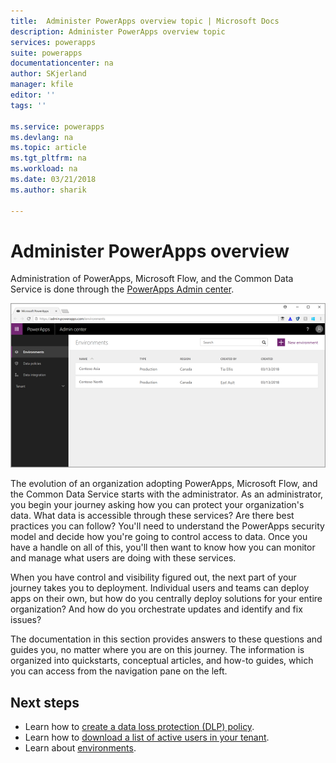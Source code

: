 ```yaml
---
title:  Administer PowerApps overview topic | Microsoft Docs
description: Administer PowerApps overview topic
services: powerapps
suite: powerapps
documentationcenter: na
author: SKjerland
manager: kfile
editor: ''
tags: ''

ms.service: powerapps
ms.devlang: na
ms.topic: article
ms.tgt_pltfrm: na
ms.workload: na
ms.date: 03/21/2018
ms.author: sharik

---
```


# Administer PowerApps overview
Administration of PowerApps, Microsoft Flow, and the Common Data Service is done through the [PowerApps Admin center]([https://admin.powerapps.com).

![](./media/index/admin-center.png)

The evolution of an organization adopting PowerApps, Microsoft Flow, and the Common Data Service starts with the administrator. As an administrator, you begin your journey asking how you can protect your organization's data. What data is accessible through these services? Are there best practices you can follow? You'll need to understand the PowerApps security model and decide how you're going to control access to data. Once you have a handle on all of this, you'll then want to know how you can monitor and manage what users are doing with these services.

When you have control and visibility figured out, the next part of your journey takes you to deployment. Individual users and teams can deploy apps on their own, but how do you centrally deploy solutions for your entire organization? And how do you orchestrate updates and identify and fix issues?

The documentation in this section provides answers to these questions and guides you, no matter where you are on this journey. The information is organized into quickstarts, conceptual articles, and how-to guides, which you can access from the navigation pane on the left.

## Next steps
* Learn how to [create a data loss protection (DLP) policy](create-dlp-policy.md).
* Learn how to [download a list of active users in your tenant](admin-view-user-licenses.md).
* Learn about [environments](environments-overview.md).
